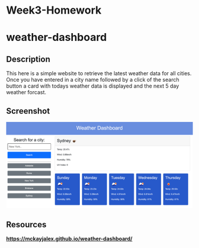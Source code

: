 # Week3-Homework

# weather-dashboard

## Description 

This here is a simple website to retrieve the latest weather data for all cities.
Once you have entered in a city name followed by a click of the search button a 
card with todays weather data is displayed and the next 5 day weather forcast.


## Screenshot 

![Weather Dashboard](./assets/images/weather-dashboard.png)

## Resources 

**https://mckayjalex.github.io/weather-dashboard/**